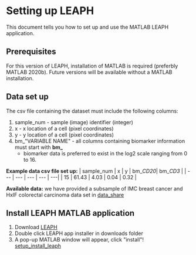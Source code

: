 # Setting up LEAPH
This document tells you how to set up and use the MATLAB LEAPH application. 

## Prerequisites
For this version of LEAPH, installation of MATLAB is required (preferbly MATLAB 2020b).
Future versions will be available without a MATLAB installation.

## Data set up
The csv file containing the dataset must include the following columns:
1. sample_num - sample (image) identifier (integer) 
2. x - x location of a cell (pixel coordinates)
3. y - y location of a cell (pixel coordinates)
4. bm_"VARIABLE NAME" - all columns containing biomarker information must start with **bm_** 
   - biomarker data is preferred to exist in the log2 scale ranging from 0 to 16.

**Example data csv file set up:** 
| sample_num | x | y | bm_*CD20*| bm_*CD3* |
| --- | --- | --- | --- | ---|
| 15 | 61.43 | 4.03 | 0.04 | 0.32 |

**Available data:** we have provided a subsample of IMC breast cancer and HxIF colorectal carcinoma data set in [data_share](data_share/)

## Install LEAPH MATLAB application
1. Download [LEAPH](LEAPH.mlappinstall)
2. Double click LEAPH app installer in downloads folder
3. A pop-up MATLAB window will appear, click "install"!
   [setup_install_leaph](https://user-images.githubusercontent.com/87207958/125973101-d5753094-af0a-4184-ab82-5177ec9c8e82.PNG)

